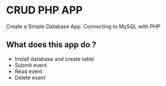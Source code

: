 # CRUD PHP APP

Create a Simple Database App: Connecting to MySQL with PHP

## What does this app do ?

- Install database and create table
- Submit event
- Read event
- Delete event
